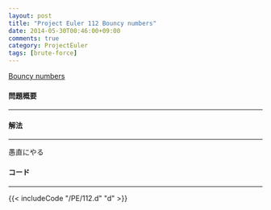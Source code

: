 ```yaml
---
layout: post
title: "Project Euler 112 Bouncy numbers"
date: 2014-05-30T00:46:00+09:00
comments: true
category: ProjectEuler
tags: [brute-force]
---
```


[Bouncy numbers](http://projecteuler.net/problem=112)

#### 問題概要

****

#### 解法

****

愚直にやる

#### コード

****

{{< includeCode "/PE/112.d" "d" >}}
